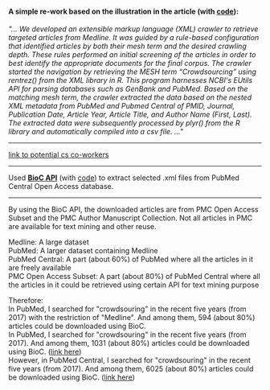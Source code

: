 #### A simple re-work based on the illustration in the article (with [code](learning_crawler_xml_etc.R)):
*"... We developed an extensible markup language (XML) crawler to retrieve targeted articles from Medline. It was guided by a rule-based configuration that identified articles by both their mesh term and the desired crawling depth. These rules performed an initial screening of the articles in order to best identify the appropriate documents for the final corpus. The crawler started the navigation by retrieving the MESH term “Crowdsourcing” using rentrez() from the XML library in R. This program harnesses NCBI's EUtils API for parsing databases such as GenBank and PubMed. Based on the matching mesh term, the crawler extracted the data based on the nested XML metadata from PubMed and Pubmed Central of PMID, Journal, Publication Date, Article Year, Article Title, and Author Name (First, Last). The extracted data were subsequently processed by plyr() from the R library and automatically compiled into a csv file. ..."*

---

[link to potential cs co-workers](https://gmuedu-my.sharepoint.com/:w:/g/personal/zxu27_gmu_edu/EaXsDAZUecdKpsOM8p5fVywBfUYG_nrvpDEFhynHqcWArA?e=8yTc4z)

---

Used [**BioC API**](https://www.ncbi.nlm.nih.gov/research/bionlp/APIs/BioC-PMC/) (with [code](pubmed_xml_crawler.R)) to extract selected .xml files from PubMed Central Open Access database.

---
<!-- ![alt text](https://github.com/Lofia/Article_Crowdsourcing/blob/main/crawler/Screenshot_medline.png) -->

By using the BioC API, the downloaded articles are from PMC Open Access Subset and the PMC Author Manuscript Collection. Not all articles in PMC are available for text mining and other reuse.

Medline: A large dataset  
PubMed: A larger dataset containing Medline  
PubMed Central: A part (about 60%) of PubMed where all the articles in it are freely available  
PMC Open Access Subset: A part (about 80%) of PubMed Central where all the articles in it could be retrieved using certain API for text mining purpose    

Therefore:  
In PubMed, I searched for "crowdsouring" in the recent five years (from 2017) with the restriction of "Medline". And among them, 594 (about 80%) articles could be downloaded using BioC.  
In PubMed, I searched for "crowdsouring" in the recent five years (from 2017). And among them, 1031 (about 80%) articles could be downloaded using BioC. ([link here](https://pubmed.ncbi.nlm.nih.gov/?term=crowdsourcing&filter=simsearch2.ffrft&filter=datesearch.y_5&sort=date&sort_order=asc))  
However, in PubMed Central, I searched for "crowdsouring" in the recent five years (from 2017). And among them, 6025 (about 80%) articles could be downloaded using BioC. ([link here](https://www.ncbi.nlm.nih.gov/pmc/?term=crowdsourcing))
